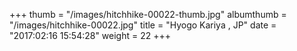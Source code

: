 +++
thumb = "/images/hitchhike-00022-thumb.jpg"
albumthumb = "/images/hitchhike-00022.jpg"
title = "Hyogo Kariya , JP"
date = "2017:02:16 15:54:28"
weight = 22
+++
